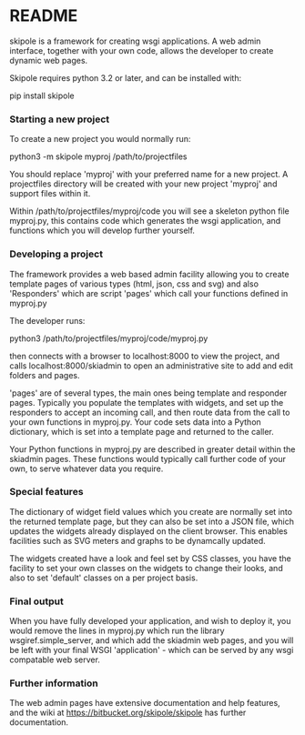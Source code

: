 # README #

skipole is a framework for creating wsgi applications. A web admin interface, together with your own code, allows the developer to create dynamic web pages.

Skipole requires python 3.2 or later, and can be installed with:

pip install skipole
 
### Starting a new project ###

To create a new project you would normally run:

python3 -m skipole myproj /path/to/projectfiles

You should replace 'myproj' with your preferred name for a new project. A projectfiles directory will be created with your new project 'myproj' and support files within it.

Within /path/to/projectfiles/myproj/code you will see a skeleton python file myproj.py, this contains code which generates the wsgi application, and functions which you will develop further yourself.

### Developing a project ###

The framework provides a web based admin facility allowing you to create template pages of various types (html, json, css and svg) and also 'Responders' which are script 'pages' which call your functions defined in myproj.py

The developer runs:

python3 /path/to/projectfiles/myproj/code/myproj.py

then connects with a browser to localhost:8000 to view the project, and calls localhost:8000/skiadmin to open an administrative site to add and edit folders and pages.

'pages' are of several types, the main ones being template and responder pages. Typically you populate the templates with widgets, and set up the responders to accept an incoming call, and then route data from the call to your own functions in myproj.py. Your code sets data into a Python dictionary, which is set into a template page and returned to the caller.

Your Python functions in myproj.py are described in greater detail within the skiadmin pages. These functions would typically call further code of your own, to serve whatever data you require.

### Special features ###

The dictionary of widget field values which you create are normally set into the returned template page, but they can also be set into a JSON file, which updates the widgets already displayed on the client browser. This enables facilities such as SVG meters and graphs to be dynamcally updated.

The widgets created have a look and feel set by CSS classes, you have the facility to set your own classes on the widgets to change their looks, and also to set 'default' classes on a per project basis.

### Final output ###

When you have fully developed your application, and wish to deploy it, you would remove the lines in myproj.py which run the library wsgiref.simple_server, and which add the skiadmin web pages, and you will be left with your final WSGI 'application' - which can be served by any wsgi compatable web server.

### Further information ###

The web admin pages have extensive documentation and help features, and the wiki at https://bitbucket.org/skipole/skipole has further documentation.


